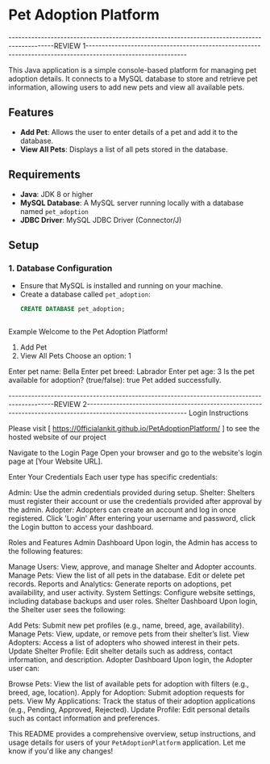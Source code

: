 # Pet Adoption Platform
--------------------------------------------------------------------------------------------REVIEW 1-------------------------------------------------------------------------------------------------------------

This Java application is a simple console-based platform for managing pet adoption details. It connects to a MySQL database to store and retrieve pet information, allowing users to add new pets and view all available pets.

## Features
- **Add Pet**: Allows the user to enter details of a pet and add it to the database.
- **View All Pets**: Displays a list of all pets stored in the database.

## Requirements
- **Java**: JDK 8 or higher
- **MySQL Database**: A MySQL server running locally with a database named `pet_adoption`
- **JDBC Driver**: MySQL JDBC Driver (Connector/J)

## Setup

### 1. Database Configuration
- Ensure that MySQL is installed and running on your machine.
- Create a database called `pet_adoption`:
  ```sql
  CREATE DATABASE pet_adoption;



Example
  Welcome to the Pet Adoption Platform!
1. Add Pet
2. View All Pets
Choose an option: 1

Enter pet name: Bella
Enter pet breed: Labrador
Enter pet age: 3
Is the pet available for adoption? (true/false): true
Pet added successfully.







--------------------------------------------------------------------------------------------REVIEW 2-------------------------------------------------------------------------------------------------------------
Login Instructions


Please visit [ https://0fficialankit.github.io/PetAdoptionPlatform/ ] to see the hosted website of our project


Navigate to the Login Page
Open your browser and go to the website's login page at [Your Website URL].

Enter Your Credentials
Each user type has specific credentials:

Admin: Use the admin credentials provided during setup.
Shelter: Shelters must register their account or use the credentials provided after approval by the admin.
Adopter: Adopters can create an account and log in once registered.
Click 'Login'
After entering your username and password, click the Login button to access your dashboard.

Roles and Features
Admin Dashboard
Upon login, the Admin has access to the following features:

Manage Users:
View, approve, and manage Shelter and Adopter accounts.
Manage Pets:
View the list of all pets in the database.
Edit or delete pet records.
Reports and Analytics:
Generate reports on adoptions, pet availability, and user activity.
System Settings:
Configure website settings, including database backups and user roles.
Shelter Dashboard
Upon login, the Shelter user sees the following:

Add Pets:
Submit new pet profiles (e.g., name, breed, age, availability).
Manage Pets:
View, update, or remove pets from their shelter’s list.
View Adopters:
Access a list of adopters who showed interest in their pets.
Update Shelter Profile:
Edit shelter details such as address, contact information, and description.
Adopter Dashboard
Upon login, the Adopter user can:

Browse Pets:
View the list of available pets for adoption with filters (e.g., breed, age, location).
Apply for Adoption:
Submit adoption requests for pets.
View My Applications:
Track the status of their adoption applications (e.g., Pending, Approved, Rejected).
Update Profile:
Edit personal details such as contact information and preferences.






This README provides a comprehensive overview, setup instructions, and usage details for users of your `PetAdoptionPlatform` application. Let me know if you'd like any changes!

